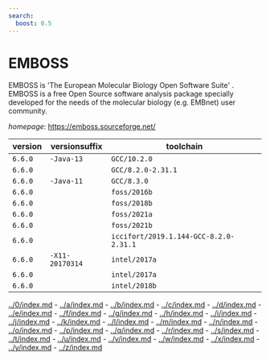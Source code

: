 ```yaml
---
search:
  boost: 0.5
---
```

# EMBOSS

EMBOSS is 'The European Molecular Biology Open Software Suite' . EMBOSS is a free Open Source software analysis package specially developed  for the needs of the molecular biology (e.g. EMBnet) user community.

*homepage*: <https://emboss.sourceforge.net/>

version | versionsuffix | toolchain
--------|---------------|----------
``6.6.0`` | ``-Java-13`` | ``GCC/10.2.0``
``6.6.0`` |  | ``GCC/8.2.0-2.31.1``
``6.6.0`` | ``-Java-11`` | ``GCC/8.3.0``
``6.6.0`` |  | ``foss/2016b``
``6.6.0`` |  | ``foss/2018b``
``6.6.0`` |  | ``foss/2021a``
``6.6.0`` |  | ``foss/2021b``
``6.6.0`` |  | ``iccifort/2019.1.144-GCC-8.2.0-2.31.1``
``6.6.0`` | ``-X11-20170314`` | ``intel/2017a``
``6.6.0`` |  | ``intel/2017a``
``6.6.0`` |  | ``intel/2018b``

[../0/index.md](0) - [../a/index.md](a) - [../b/index.md](b) - [../c/index.md](c) - [../d/index.md](d) - [../e/index.md](e) - [../f/index.md](f) - [../g/index.md](g) - [../h/index.md](h) - [../i/index.md](i) - [../j/index.md](j) - [../k/index.md](k) - [../l/index.md](l) - [../m/index.md](m) - [../n/index.md](n) - [../o/index.md](o) - [../p/index.md](p) - [../q/index.md](q) - [../r/index.md](r) - [../s/index.md](s) - [../t/index.md](t) - [../u/index.md](u) - [../v/index.md](v) - [../w/index.md](w) - [../x/index.md](x) - [../y/index.md](y) - [../z/index.md](z)

